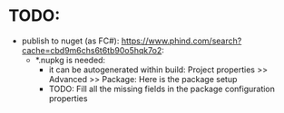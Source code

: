 ﻿# TODO:
- publish to nuget (as FC#): https://www.phind.com/search?cache=cbd9m6chs6t6tb90o5hqk7o2:
	-  *.nupkg is needed: 
		- it can be autogenerated within build: Project properties >> Advanced >> Package: Here is the package setup
		- TODO: Fill all the missing fields in the package configuration properties 